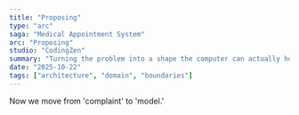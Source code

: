 ```yaml
---
title: "Proposing"
type: "arc"
saga: "Medical Appointment System"
arc: "Proposing"
studio: "CodingZen"
summary: "Turning the problem into a shape the computer can actually hold."
date: "2025-10-22"
tags: ["architecture", "domain", "boundaries"]
---
```


Now we move from 'complaint' to 'model.'
